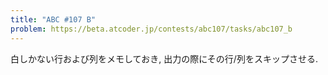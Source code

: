 ```yaml
---
title: "ABC #107 B"
problem: https://beta.atcoder.jp/contests/abc107/tasks/abc107_b
---
```

白しかない行および列をメモしておき, 出力の際にその行/列をスキップさせる.
